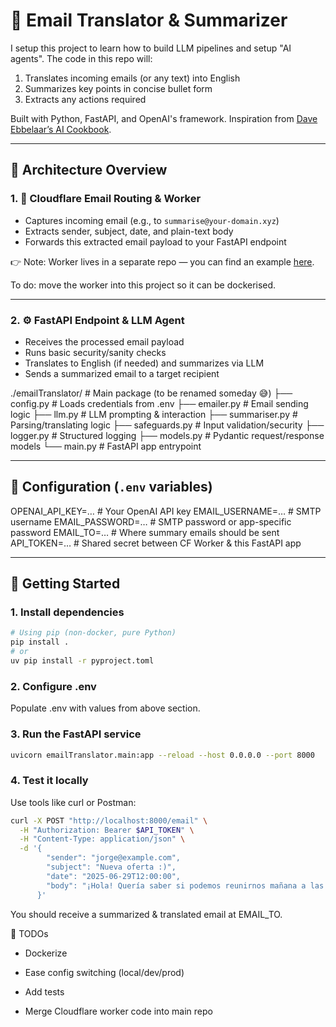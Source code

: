 # 📧 Email Translator & Summarizer

I setup this project to learn how to build LLM pipelines and setup "AI agents". The code in this repo will:

1. Translates incoming emails (or any text) into English  
2. Summarizes key points in concise bullet form  
3. Extracts any actions required

Built with Python, FastAPI, and OpenAI's framework. Inspiration from [Dave Ebbelaar’s AI Cookbook](https://github.com/daveebbelaar/ai-cookbook).

---

## 🧠 Architecture Overview

### 1. 📨 Cloudflare Email Routing & Worker

- Captures incoming email (e.g., to `summarise@your-domain.xyz`)
- Extracts sender, subject, date, and plain-text body
- Forwards this extracted email payload to your FastAPI endpoint

👉 Note: Worker lives in a separate repo — you can find an example [here](https://github.com/peteD900/cf-worker-summariser).

To do: move the worker into this project so it can be dockerised.

---

### 2. ⚙️ FastAPI Endpoint & LLM Agent

- Receives the processed email payload  
- Runs basic security/sanity checks  
- Translates to English (if needed) and summarizes via LLM  
- Sends a summarized email to a target recipient  

./emailTranslator/ # Main package (to be renamed someday 😅)
├── config.py # Loads credentials from .env
├── emailer.py # Email sending logic
├── llm.py # LLM prompting & interaction
├── summariser.py # Parsing/translating logic
├── safeguards.py # Input validation/security
├── logger.py # Structured logging
├── models.py # Pydantic request/response models
└── main.py # FastAPI app entrypoint

---

## 🔧 Configuration (`.env` variables)

OPENAI_API_KEY=… # Your OpenAI API key
EMAIL_USERNAME=… # SMTP username
EMAIL_PASSWORD=… # SMTP password or app-specific password
EMAIL_TO=… # Where summary emails should be sent
API_TOKEN=… # Shared secret between CF Worker & this FastAPI app


---

## 🚀 Getting Started

### 1. Install dependencies

```bash
# Using pip (non‑docker, pure Python)
pip install .
# or
uv pip install -r pyproject.toml
```

### 2. Configure .env

Populate .env with values from above section.

### 3. Run the FastAPI service

```bash
uvicorn emailTranslator.main:app --reload --host 0.0.0.0 --port 8000
```

### 4. Test it locally

Use tools like curl or Postman:

```bash
curl -X POST "http://localhost:8000/email" \
  -H "Authorization: Bearer $API_TOKEN" \
  -H "Content-Type: application/json" \
  -d '{
        "sender": "jorge@example.com",
        "subject": "Nueva oferta :)",
        "date": "2025-06-29T12:00:00",
        "body": "¡Hola! Quería saber si podemos reunirnos mañana a las 2."
      }'
```

You should receive a summarized & translated email at EMAIL_TO.

🧩 TODOs

 - Dockerize

 - Ease config switching (local/dev/prod)

 - Add tests

 - Merge Cloudflare worker code into main repo